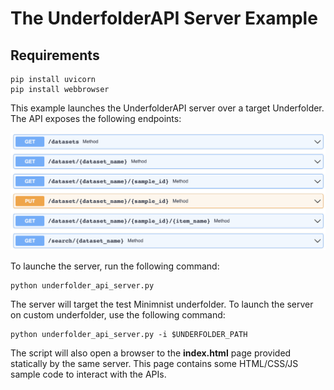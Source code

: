 # The UnderfolderAPI Server Example

## Requirements

```
pip install uvicorn
pip install webbrowser
```


This example launches the UnderfolderAPI server over a target Underfolder. The API exposes the following endpoints:

![Endpoints](images/endpoints.png)

To launche the server, run the following command:

```
python underfolder_api_server.py 
```

The server will target the test Minimnist underfolder. To launch the server on custom underfolder, use the following command:

```
python underfolder_api_server.py -i $UNDERFOLDER_PATH
```

The script will also open a browser to the **index.html** page provided statically by the same server. This page contains some HTML/CSS/JS sample code to interact with the APIs.
